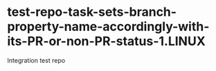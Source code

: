# test-repo-task-sets-branch-property-name-accordingly-with-its-PR-or-non-PR-status-1.LINUX
Integration test repo
